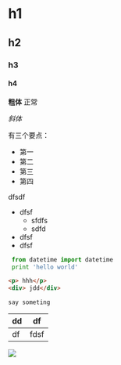 # h1
## h2
### h3
#### h4

**粗体**
正常

*斜体*

有三个要点：

* 第一
* 第二
* 第三
* 第四



dfsdf

* dfsf
  * sfdfs
  * sdfd
* dfsf
* dfsf



```python
 from datetime import datetime
 print 'hello world'
```

```html
<p> hhh</p>
<div> jdd</div>
```

`say someting`

| dd   | df   |
| ---- | ---- |
| df   | fdsf |




![](http://ovolonhm1.bkt.clouddn.com/297482-0.jpg)
